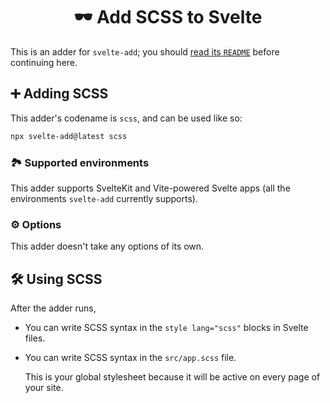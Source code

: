 <h1 align="center">🕶 Add SCSS to Svelte</h1>

This is an adder for `svelte-add`; you should [read its `README`](https://github.com/svelte-add/svelte-add#readme) before continuing here.

## ➕ Adding SCSS

This adder's codename is `scss`, and can be used like so:

```sh
npx svelte-add@latest scss
```

### 🏞 Supported environments

This adder supports SvelteKit and Vite-powered Svelte apps (all the environments `svelte-add` currently supports).

### ⚙️ Options

This adder doesn't take any options of its own.

## 🛠 Using SCSS

After the adder runs,

- You can write SCSS syntax in the `style lang="scss"` blocks in Svelte files.

- You can write SCSS syntax in the `src/app.scss` file.

  This is your global stylesheet because it will be active on every page of your site.
